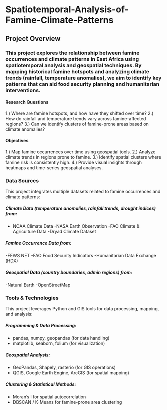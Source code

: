 # Spatiotemporal-Analysis-of-Famine-Climate-Patterns
## Project Overview
### This project explores the relationship between famine occurrences and climate patterns in East Africa using spatiotemporal analysis and geospatial techniques. By mapping historical famine hotspots and analyzing climate trends (rainfall, temperature anomalies), we aim to identify key patterns that can aid food security planning and humanitarian interventions.

#### Research Questions
1.) Where are famine hotspots, and how have they shifted over time?
2.) How do rainfall and temperature trends vary across famine-affected regions?
3.)  Can we identify clusters of famine-prone areas based on climate anomalies?

####  Objectives
1.) Map famine occurrences over time using geospatial tools.
2.) Analyze climate trends in regions prone to famine.
3.) Identify spatial clusters where famine risk is consistently high.
4.) Provide visual insights through heatmaps and time-series geospatial analyses.

### Data Sources
This project integrates multiple datasets related to famine occurrences and climate patterns:
##### Climate Data (temperature anomalies, rainfall trends, drought indices) from:
- NOAA Climate Data
-NASA Earth Observation
-FAO Climate & Agriculture Data
-Dryad Climate Dataset
##### Famine Occurrence Data from:
-FEWS NET
-FAO Food Security Indicators
-Humanitarian Data Exchange (HDX)
##### Geospatial Data (country boundaries, admin regions) from:
-Natural Earth
-OpenStreetMap

### Tools & Technologies
This project leverages Python and GIS tools for data processing, mapping, and analysis:

##### Programming & Data Processing:
- pandas, numpy, geopandas (for data handling)
- matplotlib, seaborn, folium (for visualization)
##### Geospatial Analysis:
- GeoPandas, Shapely, rasterio (for GIS operations)
- QGIS, Google Earth Engine, ArcGIS (for spatial mapping)
##### Clustering & Statistical Methods:
- Moran’s I for spatial autocorrelation
- DBSCAN / K-Means for famine-prone area clustering

